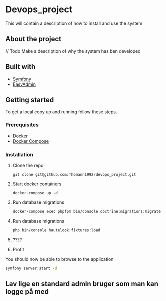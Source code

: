 # Devops_project

This will contain a description of how to install and use the system

## About the project

// Todo
Make a description of why the system has ben developed

## Built with

* [Symfony](https://symfony.com)
* [EasyAdmin](https://github.com/EasyCorp/EasyAdminBundle)

## Getting started

To get a local copy up and running follow these steps.

### Prerequisites

* [Docker](https://docs.docker.com/install/)
* [Docker Compose](https://docs.docker.com/compose/install/)

### Installation

1. Clone the repo

   ```shell
   git clone git@github.com:Thomann1992/devops_project.git
   ```

2. Start docker containers

   ```shell
   docker-compose up -d
   ```

3. Run database migrations

   ```sh
   docker-compose exec phpfpm bin/console doctrine:migrations:migrate --no-interaction
   ```

4. Run database migrations

   ```sh
   php bin/console hautelook:fixtures:load
   ```

5. ????

6. Profit

You should now be able to browse to the application

```sh
symfony server:start -d
```

## Lav lige en standard admin bruger som man kan logge på med